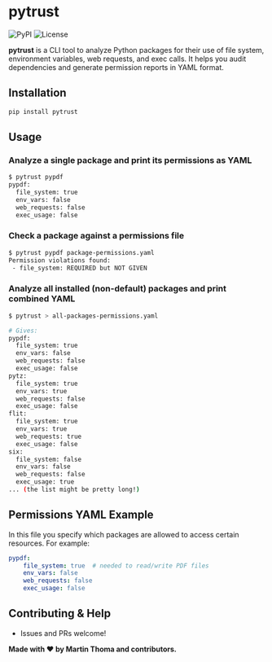# pytrust

![PyPI](https://img.shields.io/pypi/v/pytrust?color=blue)
![License](https://img.shields.io/github/license/MartinThoma/pytrust)

**pytrust** is a CLI tool to analyze Python packages for their use of file system, environment variables, web requests, and exec calls. It helps you audit dependencies and generate permission reports in YAML format.


## Installation

```bash
pip install pytrust
```


## Usage

### Analyze a single package and print its permissions as YAML
```bash
$ pytrust pypdf
pypdf:
  file_system: true
  env_vars: false
  web_requests: false
  exec_usage: false

```

### Check a package against a permissions file
```bash
$ pytrust pypdf package-permissions.yaml
Permission violations found:
 - file_system: REQUIRED but NOT GIVEN
```



### Analyze all installed (non-default) packages and print combined YAML
```bash
$ pytrust > all-packages-permissions.yaml

# Gives:
pypdf:
  file_system: true
  env_vars: false
  web_requests: false
  exec_usage: false
pytz:
  file_system: true
  env_vars: true
  web_requests: false
  exec_usage: false
flit:
  file_system: true
  env_vars: true
  web_requests: true
  exec_usage: false
six:
  file_system: false
  env_vars: false
  web_requests: false
  exec_usage: true
... (the list might be pretty long!)
```



## Permissions YAML Example

In this file you specify which packages are allowed to access certain resources. For example:

```yaml
pypdf:
	file_system: true  # needed to read/write PDF files
	env_vars: false
	web_requests: false
	exec_usage: false
```



## Contributing & Help
- Issues and PRs welcome!




**Made with ❤️ by Martin Thoma and contributors.**
